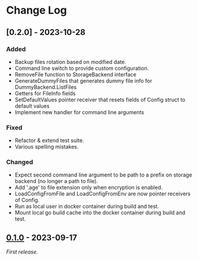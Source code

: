 # Change Log

## [0.2.0] - 2023-10-28

### Added

- Backup files rotation based on modified date.
- Command line switch to provide custom configuration.
- RemoveFile function to StorageBackend interface
- GenerateDummyFiles that generates dummy file info for DummyBackend.ListFiles
- Getters for FileInfo fields
- SetDefaultValues pointer receiver that resets fields of Config struct to default values
- Implement new handler for command line arguments

### Fixed

- Refactor & extend test suite.
- Various spelling mistakes.

### Changed

- Expect second command line argument to be path to a prefix on storage backend (no longer a path to file).
- Add '.age' to file extension only when encryption is enabled.
- LoadConfigFromFile and LoadConfigFromEnv are now pointer receivers of Config.
- Run as local user in docker container during build and test.
- Mount local go build cache into the docker container during build and test.

## [0.1.0] - 2023-09-17

_First release._

[0.1.0]: https://github.com/breezerider/squirrelup/releases/tag/v0.1.0

